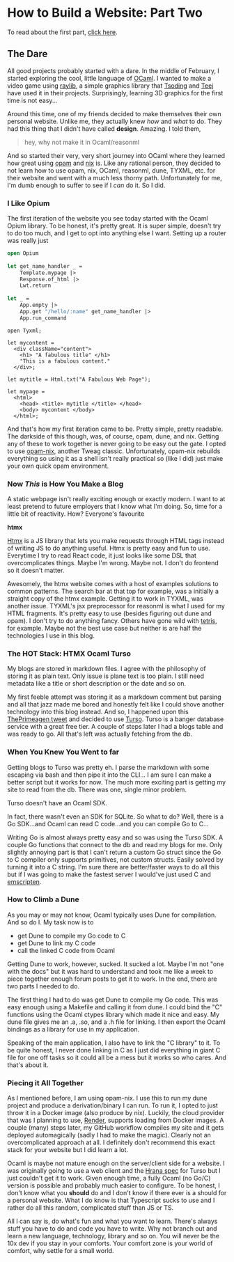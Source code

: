 # How to Build a Website: Part Two
 
To read about the first part, [click here](/blogs/how_not_to_build_a_website.md).
 
## The Dare
 
All good projects probably started with a dare. In the middle of February, I
started exploring the cool, little language of [OCaml](https://ocaml.org/). I
wanted to make a video game using [raylib](https://www.raylib.com/), a simple
graphics library that [Tsoding](https://twitter.com/tsoding) and
[Teej](https://twitter.com/teej_dv?lang=en) have used it in their projects.
Surprisingly, learning 3D graphics for the first time is not easy...
 
Around this time, one of my friends decided to make themselves their own
personal website. Unlike me, they actually knew *how* and *what* to do. They
had this thing that I didn't have called **design**. Amazing. I told them, 
 
> hey, why not make it in Ocaml/reasonml
 
And so started their very, very short journey into OCaml where they learned how
great using [opam](https://opam.ocaml.org/) and [nix](https://nixos.org/) is.
Like any rational person, they decided to not learn how to use opam, nix,
OCaml, reasonml, dune, TYXML, etc. for their website and went with a much less
thorny path. Unfortunately for me, I'm dumb enough to suffer to see if I *can*
do it. So I did.
 
### I Like Opium
 
The first iteration of the website you see today started with the Ocaml Opium
library. To be honest, it's pretty great. It is super simple, doesn't try to do
too much, and I get to opt into anything else I want. Setting up a router was
really just
 
```ocaml
open Opium
 
let get_name_handler _ = 
    Template.mypage |> 
    Response.of_html |> 
    Lwt.return
 
let _ = 
    App.empty |> 
    App.get "/hello/:name" get_name_handler |> 
    App.run_command 
```
 
```reasonml
open Tyxml;
 
let mycontent =
  <div className="content">
    <h1> "A fabulous title" </h1>
    "This is a fabulous content."
  </div>;
 
let mytitle = Html.txt("A Fabulous Web Page");
 
let mypage =
  <html>
    <head> <title> mytitle </title> </head>
    <body> mycontent </body>
  </html>;
```
 
And that's how my first iteration came to be. Pretty simple, pretty readable.
The darkside of this though, was, of course, opam, dune, and nix. Getting any
of these to work together is never going to be easy out the gate. I opted to
use [opam-nix](https://www.tweag.io/blog/2023-02-16-opam-nix/), another Tweag
classic. Unfortunately, opam-nix rebuilds everything so using it as a shell
isn't really practical so (like I did) just make your own quick opam 
environment.
 
### Now _This_ is How You Make a Blog
 
A static webpage isn't really exciting enough or exactly modern. I want to at
least pretend to future employers that I know what I'm doing. So, time for a 
little bit of reactivity. How? Everyone's favourite
 
**htmx**
 
[Htmx](https://htmx.org/) is a JS library that lets you make requests through
HTML tags instead of writing JS to do anything useful. Htmx is pretty easy and
fun to use. Everytime I try to read React code, it just looks like some DSL
that overcomplicates things. Maybe I'm wrong. Maybe not. I don't do frontend so
it doesn't matter.
 
Awesomely, the htmx website comes with a host of examples solutions to common
patterns. The search bar at that top for example, was a initially a straight
copy of the htmx example. Getting it to work in TYXML, was another issue.
TYXML's jsx preprocessor for reasonml is what I used for my HTML fragments.
It's pretty easy to use (besides figuring out dune and opam). I don't try
to do anything fancy. Others have gone wild with
[tetris](https://github.com/cptknx/tetris), for example. Maybe not the best use
case but neither is are half the technologies I use in this blog.
 
### The HOT Stack: HTMX Ocaml Turso
 
My blogs are stored in markdown files. I agree with the philosophy of storing it
as plain text. Only issue is plane text is too plain. I still need metadata like 
a title or short description or the date and so on. 

My first feeble attempt was storing it as a markdown comment but parsing and all 
that jazz made me bored and honestly felt like I could shove another technology
into this blog instead. And so, I happened upon this [ThePrimeagen 
tweet](https://twitter.com/ThePrimeagen/status/1686482867809894400) and decided 
to use [Turso](https://turso.tech/). Turso is a banger database service with a 
great free tier. A couple of steps later I had a blogs table and was ready to 
go. All that's left was actually fetching from the db.

### When You Knew You Went to far
 
Getting blogs to Turso was pretty eh. I parse the markdown with some escaping 
via bash and then pipe it into the CLI... I am sure I can make a better script 
but it works for now. The much more exciting part is getting my site to read 
from the db. There was one, single minor problem.
 
Turso doesn't have an Ocaml SDK.
 
In fact, there wasn't even an SDK for SQLite. So what to do? Well, there is a Go
SDK...and Ocaml can read C code...and you can compile Go to C...
 
Writing Go is almost always pretty easy and so was using the Turso SDK. A couple
Go functions that connect to the db and read my blogs for me. Only slightly 
annoying part is that I can't return a custom Go struct since the Go to C 
compiler only supports primitives, not custom structs. Easily solved by turning 
it into a C string. I'm sure there are better/faster ways to do all this but if 
I was going to make the fastest server I would've just used C and 
[emscripten](https://emscripten.org/).
 
### How to Climb a Dune
 
As you may or may not know, Ocaml typically uses Dune for compilation. And so do
I. My task now is to
- get Dune to compile my Go code to C
- get Dune to link my C code
- call the linked C code from Ocaml
 
Getting Dune to work, however, sucked. It sucked a lot. Maybe I'm not "one with 
the docs" but it was hard to understand and took me like a week to piece 
together enough forum posts to get it to work. In the end, there are two parts I
needed to do.

The first thing I had to do was get Dune to compile my Go code. This was easy 
enough using a Makefile and calling it from dune. I could bind the "C" functions
using the Ocaml ctypes library which made it nice and easy. My dune file gives 
me an .a, .so, and a .h file for linking. I then export the Ocaml bindings as a
library for use in my application.

Speaking of the main application, I also have to link the "C library" to it. To 
be quite honest, I never done linking in C as I just did everything in giant C 
file for one off tasks so it could all be a mess but it works so who cares. And 
that's about it. 
 
### Piecing it All Together

As I mentioned before, I am using opam-nix. I use this to run my dune project 
and produce a derivation/binary I can run. To run it, I opted to just throw it 
in a Docker image (also produce by nix). Luckily, the cloud provider that was I
planning to use, [Render](https://render.com/), supports loading from Docker 
images. A couple (many) steps later, my GitHub workflow compiles my site and it
gets deployed automagically (sadly I had to make the magic). Clearly not an 
overcomplicated approach at all. I definitely don't recommend this exact stack 
for your website but I did learn a lot.
 
Ocaml is maybe not mature enough on the server/client side for a website. I was
originally going to use a web client and the 
[Hrana spec](https://docs.turso.tech/sdk/http/reference) for Turso but I just 
couldn't get it to work. Given enough time, a fully Ocaml (no Go/C) version is 
possible and probably much easier to configure. To be honest, I don't know what
you **should** do and I don't know if there ever is a should for a personal 
website. What I do know is that Typescript sucks to use and I rather do all this
random, complicated stuff than JS or TS. 
 
All I can say is, do what's fun and what you want to learn. There's always stuff
you have to do and code you have to write. Why not branch out and learn a new 
language, technology, library and so on. You will never be the 10x dev if
you stay in your comforts. Your comfort zone is your world of comfort, why 
settle for a small world.

